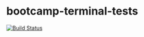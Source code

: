 # bootcamp-terminal-tests
[![Build Status](https://travis-ci.com/Cekiso/bootcamp-terminal-tests.svg?branch=master)](https://travis-ci.com/Cekiso/bootcamp-terminal-tests)
